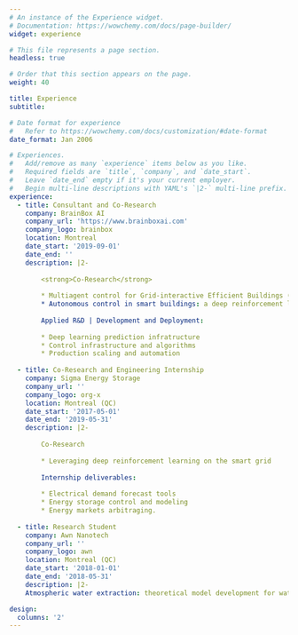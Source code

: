 ```yaml
---
# An instance of the Experience widget.
# Documentation: https://wowchemy.com/docs/page-builder/
widget: experience

# This file represents a page section.
headless: true

# Order that this section appears on the page.
weight: 40

title: Experience
subtitle:

# Date format for experience
#   Refer to https://wowchemy.com/docs/customization/#date-format
date_format: Jan 2006

# Experiences.
#   Add/remove as many `experience` items below as you like.
#   Required fields are `title`, `company`, and `date_start`.
#   Leave `date_end` empty if it's your current employer.
#   Begin multi-line descriptions with YAML's `|2-` multi-line prefix.
experience:
  - title: Consultant and Co-Research
    company: BrainBox AI
    company_url: 'https://www.brainboxai.com'
    company_logo: brainbox
    location: Montreal
    date_start: '2019-09-01'
    date_end: ''
    description: |2-
        
        <strong>Co-Research</strong> 
        
        * Multiagent control for Grid-interactive Efficient Buildings (GEB)
        * Autonomous control in smart buildings: a deep reinforcement learning approach
        
        Applied R&D | Development and Deployment:
        
        * Deep learning prediction infratructure
        * Control infrastructure and algorithms
        * Production scaling and automation
        
  - title: Co-Research and Engineering Internship
    company: Sigma Energy Storage
    company_url: ''
    company_logo: org-x
    location: Montreal (QC)
    date_start: '2017-05-01'
    date_end: '2019-05-31'
    description: |2-
    
        Co-Research
        
        * Leveraging deep reinforcement learning on the smart grid
    
        Internship deliverables: 
        
        * Electrical demand forecast tools
        * Energy storage control and modeling
        * Energy markets arbitraging.
    
  - title: Research Student
    company: Awn Nanotech
    company_url: ''
    company_logo: awn
    location: Montreal (QC)
    date_start: '2018-01-01'
    date_end: '2018-05-31'
    description: |2-
    Atmospheric water extraction: theoretical model development for water nucleation on a functionalized carbon #nanotubes membrane.

design:
  columns: '2'
---
```

